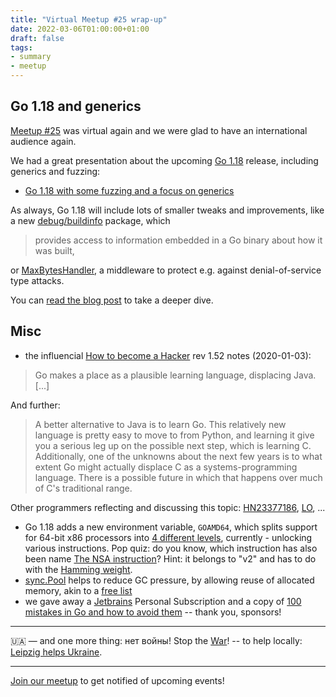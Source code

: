 ```yaml
---
title: "Virtual Meetup #25 wrap-up"
date: 2022-03-06T01:00:00+01:00
draft: false
tags:
- summary
- meetup
---
```


## Go 1.18 and generics

[Meetup #25](https://www.meetup.com/Leipzig-Golang/events/282941887/) was
virtual again and we were glad to have an international audience again.

We had a great presentation about the upcoming [Go 1.18](https://tip.golang.org/doc/go1.18) release, including generics and fuzzing:

* [Go 1.18 with some fuzzing and a focus on generics](https://www.klingt.net/articles/go-1-18-with-some-fuzzing-and-a-focus-on-generics.html)

As always, Go 1.18 will include lots of smaller tweaks and improvements, like a
new [debug/buildinfo](https://pkg.go.dev/debug/buildinfo) package, which

> provides access to information embedded in a Go binary about how it was built,

or [MaxBytesHandler](https://pkg.go.dev/net/http@master#MaxBytesHandler), a
middleware to protect e.g. against denial-of-service type attacks.

You can [read the blog
post](https://www.klingt.net/articles/go-1-18-with-some-fuzzing-and-a-focus-on-generics.html)
to take a deeper dive.

## Misc

* the influencial [How to become a Hacker](http://www.catb.org/~esr/faqs/hacker-howto.html) rev 1.52 notes (2020-01-03):

> Go makes a place as a plausible learning language, displacing Java. [...]

And further:

> A better alternative to Java is to learn Go. This relatively new language is
> pretty easy to move to from Python, and learning it give you a serious leg up
> on the possible next step, which is learning C. Additionally, one of the
> unknowns about the next few years is to what extent Go might actually
> displace C as a systems-programming language. There is a possible future in
> which that happens over much of C's traditional range.

Other programmers reflecting and discussing this topic:
[HN23377186](https://news.ycombinator.com/item?id=23377186),
[LO](https://lobste.rs/search?q=%22how+to+become+a+hacker%22&what=stories&order=newest), ...

* Go 1.18 adds a new environment variable, `GOAMD64`, which splits support
  for 64-bit x86 processors into [4 different levels](https://github.com/golang/go/wiki/MinimumRequirements#amd64), currently - unlocking
various instructions. Pop quiz: do you know, which instruction has also been
name [The NSA instruction](https://vaibhavsagar.com/blog/2019/09/08/popcount/)?
Hint: it belongs to "v2" and has to do with the [Hamming weight](https://en.wikipedia.org/wiki/Hamming_weight).
* [sync.Pool](https://pkg.go.dev/sync#Pool) helps to reduce GC pressure, by allowing reuse of allocated memory, akin to a [free list](https://en.wikipedia.org/wiki/Free_list)
* we gave away a [Jetbrains](https://www.jetbrains.com/) Personal Subscription and a copy of [100 mistakes in
  Go and how to avoid
them](https://www.manning.com/books/100-go-mistakes-and-how-to-avoid-them) --
thank you, sponsors!

----

🇺🇦 &mdash; and one more thing: нет войны! Stop the
[War](https://en.wikipedia.org/wiki/2022_Russian_invasion_of_Ukraine)! -- to help locally: [Leipzig helps Ukraine](https://leipzig-helps-ukraine.de).


----

[Join our meetup](https://www.meetup.com/Leipzig-Golang) to get notified of
upcoming events!

